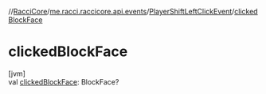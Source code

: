 //[RacciCore](../../../index.md)/[me.racci.raccicore.api.events](../index.md)/[PlayerShiftLeftClickEvent](index.md)/[clickedBlockFace](clicked-block-face.md)

# clickedBlockFace

[jvm]\
val [clickedBlockFace](clicked-block-face.md): BlockFace?
